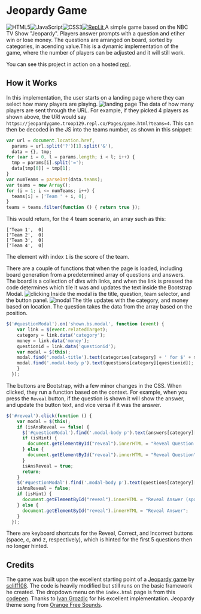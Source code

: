 # Jeopardy Game
![HTML5](https://img.shields.io/badge/html5-%23E34F26.svg?style=for-the-badge&logo=html5&logoColor=white)![JavaScript](https://img.shields.io/badge/javascript-%23323330.svg?style=for-the-badge&logo=javascript&logoColor=%23F7DF1E)![CSS3](https://img.shields.io/badge/css3-%231572B6.svg?style=for-the-badge&logo=css3&logoColor=white)[![Repl.it](https://img.shields.io/badge/Repl.it-%230D101E.svg?style=for-the-badge&logo=replit&logoColor=white)
](https://jeopardygame.troop129.repl.co/)
A simple game based on the NBC TV Show "Jeopardy". Players answer prompts with a question and etiher win or lose money. The questions are arranged on board, sorted by categories, in acending value.This is a dynamic implementation of the game, where the number of players can be adjusted and it will still work. 

You can see this project in action on a hosted [repl](https://jeopardygame.troop129.repl.co/).

## How it Works
In this implementation, the user starts on a landing page where they can select how many players are playing.
![landing page](https://i.imgur.com/9jynJV9.gif)
The data of how many players are sent through the URL. For example, if they picked 4 players as shown above, the URl would say `https://jeopardygame.troop129.repl.co/Pages/game.html?teams=4`. This can then be decoded in the JS into the teams number, as shown in this snippet:
```javascript
var url = document.location.href,
  params = url.split('?')[1].split('&'),
  data = {}, tmp;
for (var i = 0, l = params.length; i < l; i++) {
  tmp = params[i].split('=');
  data[tmp[0]] = tmp[1];
}
var numTeams = parseInt(data.teams);
var teams = new Array();
for (i = 1; i <= numTeams; i++) {
  teams[i] = ['Team ' + i, 0];
}
teams = teams.filter(function () { return true });
```
This would return, for the 4 team scenario, an array such as this:
```
['Team 1',  0]
['Team 2',  0]
['Team 3',  0]
['Team 4',  0]
```
The element with index `1` is the score of the team.

There are a couple of functions that when the page is loaded, including board generation from a predetermined array of questions and answers. The board is a collection of divs with links, and when the link is pressed the code determines which tile it was and updates the text inside the Bootstrap Modal.
![clicking](https://i.imgur.com/FxBFUMU.gif)
Inside the modal is the title, question, team selector, and the button panel.
![modal](https://i.imgur.com/VGlGWFd.png)
The title updates with the category, and money based on location. The question takes the data from the array based on the position.
```js
$('#questionModal').on('shown.bs.modal', function (event) {
    var link = $(event.relatedTarget);
    category = link.data('category');
    money = link.data('money');
    questionid = link.data('questionid');
    var modal = $(this);
    modal.find('.modal-title').text(categories[category] + ' for $' + money);
    modal.find('.modal-body p').text(questions[category][questionid]);
    }
  });
```
The buttons are Bootstrap, with a few minor changes in the CSS. When clicked, they run a function based on the context. For example, when you press the `Reveal` button, if the question is shown it will show the answer, and update the button text, and vice versa if it was the answer.
```js
$('#reveal').click(function () {
    var modal = $(this);
    if (isAnsReveal == false) {
      $('#questionModal').find('.modal-body p').text(answers[category][questionid]);
      if (isHint) {
        document.getElementById("reveal").innerHTML = "Reveal Question (space)";
      } else {
        document.getElementById("reveal").innerHTML = "Reveal Question";
      }
      isAnsReveal = true;
      return;
    }
    $('#questionModal').find('.modal-body p').text(questions[category][questionid]);
    isAnsReveal = false;
    if (isHint) {
      document.getElementById("reveal").innerHTML = "Reveal Answer (space)";
    } else {
      document.getElementById("reveal").innerHTML = "Reveal Answer";
    }
  });
```
There  are keyboard shortcuts for the Reveal, Correct, and Incorrect buttons (space, c, and z, respectively), which is hinted for the first 5 questions then no longer hinted.

## Credits
The game was built upon the excellent starting point of a [Jeopardy game](https://github.com/scliff108/Jeopardy) by [scliff108](https://github.com/scliff108/). The code is heavily modified but still runs on the basic framework he created.
The dropdown menu on the `index.html` page is from this [codepen](https://codepen.io/ig_design/pen/MWKVrNR). Thanks to [Ivan Grozdic](https://codepen.io/ig_design) for his excellent implementation.
Jeopardy theme song from [Orange Free Sounds](https://orangefreesounds.com/jeopardy-theme-song/).